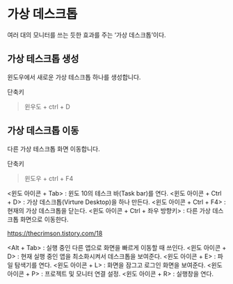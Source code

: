 # 가상 데스크톱
여러 대의 모니터를 쓰는 듯한 효과를 주는 ‘가상 데스크톱’이다.

## 가상 테스크톱 생성
윈도우에서 새로운 가상 테스크톱 하나를 생성합니다.

단축키
> 윈우도 + ctrl + D

## 가상 데스크톱 이동
다른 가상 테스크톱 화면 이동합니다.

단축키
> 윈도우 + ctrl + F4

<윈도 아이콘 + Tab> : 윈도 10의 테스크 바(Task bar)를 연다.
<윈도 아이콘 + Ctrl + D> : 가상 데스크톱(Virture Desktop)을 하나 만든다.
<윈도 아이콘 + Ctrl + F4> : 현재의 가상 데스크톱을 닫는다.
<윈도 아이콘 + Ctrl + 좌우 방향키> :  다른 가상 데스크톱 화면으로 이동한다.


https://thecrimson.tistory.com/18


<Alt + Tab> : 실행 중인 다른 앱으로 화면을 빠르게 이동할 때 쓰인다.
<윈도 아이콘 + D> : 현재 실행 중인 앱을 최소화시켜서 데스크톱을 보여준다.
<윈도 아이콘 + E> : 파일 탐색기를 연다.
<윈도 아이콘 + L> : 화면을 잠그고 로그인 화면을 보여준다.
<윈도 아이콘 + P> : 프로젝트 및 모니터 연결 설정.
<윈도 아이콘 + R> : 실행창을 연다.